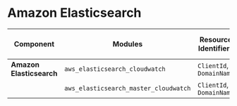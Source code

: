 # Amazon Elasticsearch

| **Component**    | **Modules**           | **Resource Identifiers** | **Binary version** | **Module version** | **Latest Module URI**                                                                            | **Changelog**                                                              |
|------------------|-----------------------|--------------------------|--------------------|--------------------|------------------------------------------------------------------------------------------------|----------------------------------------------------------------------------|
| **Amazon Elasticsearch** | `aws_elasticsearch_cloudwatch`              | `ClientId`, `DomainName`                               | v0.1.0             | v0.0.1             |[Link](https://github.com/last9/openmetrics-registry/releases/download/v0.0.1/aws_cloudwatch_elasticsearch_v0.0.1.hcl)       | [Changelog](https://github.com/last9/openmetrics-registry/blob/master/aws/cloudwatch/elasticsearch/CHANGELOG.md) |
|               | `aws_elasticsearch_master_cloudwatch`       | `ClientId`, `DomainName`                              |                    |                    |                                                                                                                                    |       
